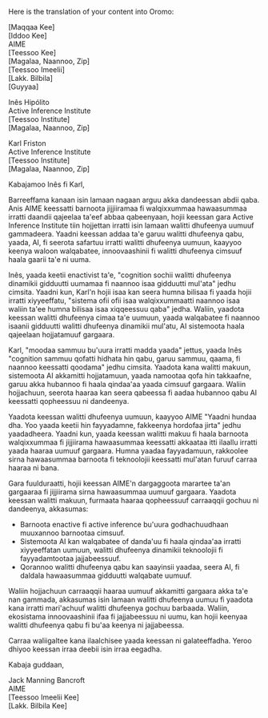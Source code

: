 Here is the translation of your content into Oromo:

[Maqqaa Kee]  
[Iddoo Kee]  
AIME  
[Teessoo Kee]  
[Magalaa, Naannoo, Zip]  
[Teessoo Imeelii]  
[Lakk. Bilbila]  
[Guyyaa]  

Inês Hipólito  
Active Inference Institute  
[Teessoo Institute]  
[Magalaa, Naannoo, Zip]  

Karl Friston  
Active Inference Institute  
[Teessoo Institute]  
[Magalaa, Naannoo, Zip]  

Kabajamoo Inês fi Karl,

Barreeffama kanaan isin lamaan nagaan arguu akka dandeessan abdii qaba. Anis AIME keessatti barnoota jijjiiramaa fi walqixxummaa hawaasummaa irratti daandii qajeelaa ta'eef abbaa qabeenyaan, hojii keessan gara Active Inference Institute tiin hojjettan irratti isin lamaan walitti dhufeenya uumuuf gammadeera. Yaadni keessan addaa ta'e garuu walitti dhufeenya qabu, yaada, AI, fi seerota safartuu irratti walitti dhufeenya uumuun, kaayyoo keenya waloon walqabatee, innoovaashinii fi walitti dhufeenya cimsuuf haala gaarii ta'e ni uuma.

Inês, yaada keetii enactivist ta'e, "cognition sochii walitti dhufeenya dinamikii gidduutti uumamaa fi naannoo isaa gidduutti mul'ata" jedhu cimsita. Yaadni kun, Karl'n hojii isaa kan seera humna bilisaa fi yaada hojii irratti xiyyeeffatu, "sistema ofii ofii isaa walqixxummaatti naannoo isaa waliin ta'ee humna bilisaa isaa xiqqeessuu qaba" jedha. Waliin, yaadota keessan walitti dhufeenya cimaa ta'e uumuun, yaada walqabatee fi naannoo isaanii gidduutti walitti dhufeenya dinamikii mul'atu, AI sistemoota haala qajeelaan hojjatamuuf gargaara.

Karl, "moodaa sammuu bu'uura irratti madda yaada" jettus, yaada Inês "cognition sammuu qofatti hidhata hin qabu, garuu sammuu, qaama, fi naannoo keessatti qoodama" jedhu cimsita. Yaadota kana walitti makuun, sistemoota AI akkamitti hojjatamuun, yaada namootaa qofa hin takkaafne, garuu akka hubannoo fi haala qindaa'aa yaada cimsuuf gargaara. Waliin hojjachuun, seerota haaraa kan seera qabeessa fi aadaa hubannoo qabu AI keessatti qopheessuu ni dandeenya.

Yaadota keessan walitti dhufeenya uumuun, kaayyoo AIME "Yaadni hundaa dha. Yoo yaada keetii hin fayyadamne, fakkeenya hordofaa jirta" jedhu yaadadheera. Yaadni kun, yaada keessan walitti makuu fi haala barnoota walqixxummaa fi jijjiirama hawaasummaa keessatti akkaataa itti ilaallu irratti yaada haaraa uumuuf gargaara. Humna yaadaa fayyadamuun, rakkoolee sirna hawaasummaa barnoota fi teknoolojii keessatti mul'atan furuuf carraa haaraa ni bana.

Gara fuulduraatti, hojii keessan AIME'n dargaggoota marartee ta'an gargaaraa fi jijjiirama sirna hawaasummaa uumuuf gargaara. Yaadota keessan walitti makuun, furmaata haaraa qopheessuuf carraaqqii gochuu ni dandeenya, akkasumas:

- Barnoota enactive fi active inference bu'uura godhachuudhaan muuxannoo barnootaa cimsuuf.
- Sistemoota AI kan walqabatee of danda'uu fi haala qindaa'aa irratti xiyyeeffatan uumuun, walitti dhufeenya dinamikii teknoolojii fi fayyadamtootaa jajjabeessuuf.
- Qorannoo walitti dhufeenya qabu kan saayinsii yaadaa, seera AI, fi daldala hawaasummaa gidduutti walqabate uumuuf.

Waliin hojjachuun carraaqqii haaraa uumuuf akkamitti gargaara akka ta'e nan gammada, akkasumas isin lamaan walitti dhufeenya uumuu fi yaadota kana irratti mari'achuuf walitti dhufeenya gochuu barbaada. Waliin, ekosistama innoovaashinii ifaa fi jajjabeessuu ni uumu, kan hojii keenyaa walitti dhufeenya qabu fi bu'aa keenya ni jajjabeessa.

Carraa waliigaltee kana ilaalchisee yaada keessan ni galateeffadha. Yeroo dhiyoo keessan irraa deebii isin irraa eegadha.

Kabaja guddaan,

Jack Manning Bancroft  
AIME  
[Teessoo Imeelii Kee]  
[Lakk. Bilbila Kee]